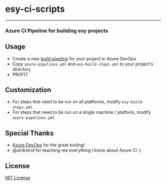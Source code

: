 # esy-ci-scripts
---
### Azure CI Pipeline for building esy projects

## Usage

- Create a new [build pipeline](https://dev.azure.com) for your project in Azure DevOps
- Copy `azure-pipelines.yml` and `esy-build-steps.yml` to your project's directory
- PROFIT

## Customization

- For steps that need to be run on all platforms, modify `esy-build-steps.yml`.
- For steps that need to be run on a single machine / platform, modify `azure-pipelines.yml`

## Special Thanks

- [Azure DevOps](https://azure.microsoft.com/en-us/services/devops/) for the great tooling!
- @ulrikstrid for teaching me everything I know about Azure CI :)

## License

[MIT License](LICENSE)
